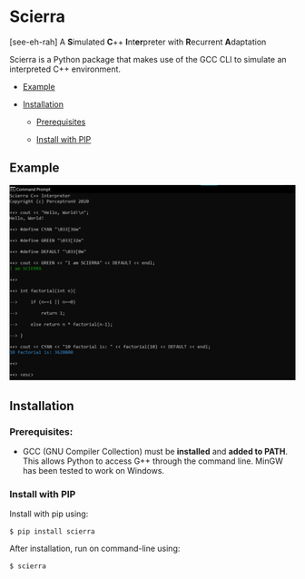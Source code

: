# Scierra
[see-eh-rah]
A **S**imulated **C**++ **I**nt**er**preter with **R**ecurrent **A**daptation

Scierra is a Python package that makes use of the GCC CLI to simulate an interpreted C++ environment.

* [Example](#Example)

* [Installation](#Installation)

    * [Prerequisites](#Prerequisites)

    * [Install with PIP](#Install-with-PIP)

## Example
![Basic Scierra Demo](static/basic_demo.png "Scierra Basic Demo")

## Installation
### Prerequisites:
* GCC (GNU Compiler Collection) must be **installed** and **added to PATH**.
    This allows Python to access G++ through the command line. MinGW has been tested to work on Windows.

### Install with PIP
Install with pip using:

    $ pip install scierra
  
After installation, run on command-line using:

    $ scierra

